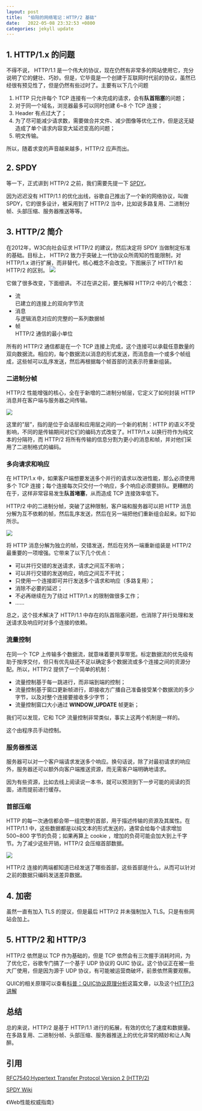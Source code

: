 ```yaml
---
layout: post
title:  "伯阳的网络笔记：HTTP/2 基础"
date:   2022-05-08 23:32:53 +0800
categories: jekyll update
---
```

  

## 1. HTTP/1.x 的问题
不得不说， HTTP/1.1 是一个伟大的协议，现在仍然有非常多的网站使用它，充分说明了它的健壮、巧妙。但是，它毕竟是一个创建于互联网时代前的协议，虽然已经很有预见性了，但是仍然有些过时了。主要有以下几个问题

1. HTTP 只允许每个 TCP 连接有一个未完成的请求，会有**队首阻塞**的问题；
2. 对于同一个域名，浏览器最多可以同时创建 6~8 个 TCP 连接；
3. Header 有点过大了；
4. 为了尽可能减少请求数，需要做合并文件、减少图像等优化工作，但是这无疑造成了单个请求内容变大延迟变高的问题；
5. 明文传输。

所以，随着求变的声音越来越多，HTTP/2 应声而出。


## 2. SPDY

等一下，正式讲到 HTTP/2 之前，我们需要先提一下 [SPDY](https://en.wikipedia.org/wiki/SPDY)。

因为迟迟没有 HTTP/1.1 的优化出线，谷歌自己推出了一个新的网络协议，叫做 SPDY，它的很多设计，被采用到了 HTTP/2 当中，比如说多路复用、二进制分帧、头部压缩、服务器推送等等。


## 3. HTTP/2 简介

在2012年，W3C向社会征求 HTTP/2 的建议，然后决定将 SPDY 当做制定标准的基础。目标上， HTTP/2 致力于突破上一代协议众所周知的性能限制，对 HTTP/1.x 进行扩展，而非替代，核心概念不会改变。下图展示了 HTTP/1 和 HTTP/2 的区别。
![](https://github.com/BiBoyang/BoyangBlog/blob/master/Image/NetWork_15.gif?raw=true)

它做了很多改变，下面细讲。
不过在讲之前，要先解释 HTTP/2 中的几个概念：

* 流    
        已建立的连接上的双向字节流
* 消息    
        与逻辑消息对应的完整的一系列数据帧
* 帧    
        HTTP/2 通信的最小单位

所有的 HTTP/2 通信都是在一个 TCP 连接上完成，这个连接可以承载任意数量的双向数据流。相应的，每个数据流以消息的形式发送，而消息由一个或多个帧组成，这些帧可以乱序发送，然后再根据每个帧首部的流表示符重新组装。

### 二进制分帧

HTTP/2 性能增强的核心，全在于新增的二进制分帧层，它定义了如何封装 HTTP 消息并在客户端与服务器之间传输。

![](https://github.com/BiBoyang/BoyangBlog/blob/master/Image/NetWork_11.png?raw=true)

这里的”层”，指的是位于会话层和应用层之间的一个新的机制：HTTP 的语义不受影响，不同的是传输期间对它们的编码方式改变了。HTTP/1.x 以换行符作为纯文本的分隔符，而 HTTP/2 将所有传输的信息分割为更小的消息和帧，并对他们采用了二进制格式的编码。


### 多向请求和响应
在 HTTP/1.x 中，如果客户端想要发送多个并行的请求以改进性能，那么必须使用多个 TCP 连接；每个连接每次只交付一个响应，多个响应必须要排队。更糟糕的在于，这样非常容易发生**队首堵塞**，从而造成 TCP 连接效率低下。

HTTP/2 中的二进制分帧，突破了这种限制，客户端和服务器可以把 HTTP 消息分解为互不依赖的帧，然后乱序发送，然后在另一端把他们重新组合起来。如下如所示。

![](https://github.com/BiBoyang/BoyangBlog/blob/master/Image/NetWork_12.png?raw=true)

将 HTTP 消息分解为独立的帧，交错发送，然后在另外一端重新组装是 HTTP/2 最重要的一项增强。它带来了以下几个优点：

* 可以并行交错的发送请求，请求之间互不影响；
* 可以并行交错的发送响应，响应之间互不干扰；
* 只使用一个连接即可并行发送多个请求和响应（多路复用）；
* 消除不必要的延迟；
* 不必再继续在为了绕过 HTTP/1.x 的限制做很多工作；
* ......

总之，这个技术解决了 HTTP/1.1 中存在的队首阻塞问题，也消除了并行处理和发送请求及响应时对多个连接的依赖。


### 流量控制
在同一个 TCP 上传输多个数据流，就意味着要共享带宽。标定数据流的优先级有助于按序交付，但只有优先级还不足以确定多个数据流或多个连接之间的资源分配。所以，HTTP/2 提供了一个简单的机制：
* 流量控制基于每一跳进行，而非端到端的控制；
* 流量控制基于窗口更新帧进行，即接收方广播自己准备接受某个数据流的多少字节，以及对整个连接要接收多少字节；
* 流量控制窗口大小通过 **WINDOW_UPDATE** 帧更新；

我们可以发现，它和 TCP 流量控制非常类似，事实上这两个机制是一样的。

这个由程序员手动控制。

### 服务器推送
服务器可以对一个客户端请求发送多个响应。换句话说，除了对最初请求的响应外，服务器还可以额外向客户端推送资源，而无需客户端明确地请求。

因为有些资源，比如去线上阅读说一本书，就可以预测到下一步可能的阅读的页面，进而提前进行缓存。

### 首部压缩

HTTP 的每一次通信都会带一组完整的首部，用于描述传输的资源及其属性。在 HTTP/1.1 中，这些数据都是以纯文本的形式发送的，通常会给每个请求增加 500~800 字节的负荷；如果再算上 cookie ，增加的负荷可能会加大到上千字节。为了减少这些开销，HTTP/2 会压缩首部数据。

![](https://github.com/BiBoyang/BoyangBlog/blob/master/Image/NetWork_14.png?raw=true)

HTTP/2 连接的两端都知道已经发送了哪些首部，这些首部是什么，从而可以针对之前的数据只编码发送差异数据。


## 4. 加密
虽然一直有加入 TLS 的提议，但是最后 HTTP/2 并未强制加入 TLS。只是有些网站会加上。


## 5. HTTP/2 和 HTTP/3

HTTP/2 依然是以 TCP 作为基础的，但是 TCP 依然会有三次握手消耗时间，为了优化它，谷歌专门搞了一个基于 UDP 协议的 QUIC 协议。这个协议正在被一些大厂使用，但是因为源于 UDP 协议，有可能被运营商破坏，前景依然需要观察。

QUIC的相关原理可以查看[科普：QUIC协议原理分析](https://zhuanlan.zhihu.com/p/32553477)这篇文章，以及这个[HTTP/3 讲解](https://http3-explained.haxx.se/zh)



## 总结 
总的来说，HTTP/2 是基于 HTTP/1.1 进行的拓展，有效的优化了速度和数据量。在多路复用、二进制分帧、头部压缩、服务器推送上的优化非常的精妙和让人陶醉。


## 引用
[RFC7540:Hypertext Transfer Protocol Version 2 (HTTP/2)](https://tools.ietf.org/html/rfc7540)

[SPDY Wiki](https://en.wikipedia.org/wiki/SPDY)

《Web性能权威指南》